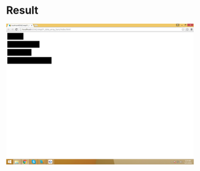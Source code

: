 # Result

![alt tag](https://github.com/MuhammadMohsin/learn-d3.js/blob/master/step01_data_array_bars/output.png)
